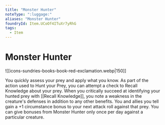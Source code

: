 ```yaml
---
title: "Monster Hunter"
noteType: ":luggage:"
aliases: "Monster Hunter"
foundryId: Item.UCoOf4ITuXr7yRhG
tags:
  - Item
---
```


# Monster Hunter
![[icons-sundries-books-book-red-exclamation.webp|150]]

You quickly assess your prey and apply what you know. As part of the action used to Hunt your Prey, you can attempt a check to Recall Knowledge about your prey. When you critically succeed at identifying your hunted prey with [[Recall Knowledge]], you note a weakness in the creature's defenses in addition to any other benefits. You and allies you tell gain a +1 circumstance bonus to your next attack roll against that prey. You can give bonuses from Monster Hunter only once per day against a particular creature.


